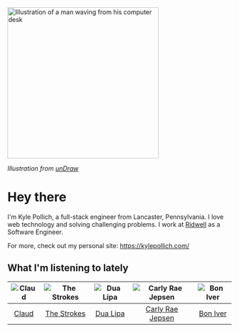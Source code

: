 <img src="https://user-images.githubusercontent.com/6766512/87306713-6f79d900-c4e6-11ea-989a-3242cbfc50c2.png" alt="Illustration of a man waving from his computer desk" height="340" />

_Illustration from [unDraw](https://undraw.co/)_

# Hey there

I'm Kyle Pollich, a full-stack engineer from Lancaster, Pennsylvania. I love web technology and solving challenging problems.
I work at [Ridwell](https://www.ridwell.com/) as a Software Engineer.

For more, check out my personal site: https://kylepollich.com/

## What I'm listening to lately

<!-- begin artists -->
  |![Claud](https://i.scdn.co/image/167451fec85f6dba0583af4890a2feb5652b16f5)|![The Strokes](https://i.scdn.co/image/ab6761610000f17864d74f5985cb66b2f7b60e93)|![Dua Lipa](https://i.scdn.co/image/12c917fb893e9c2c37b37f093b30c024e7a76dd5)|![Carly Rae Jepsen](https://i.scdn.co/image/75bb29e9852e14d6e8495950a7d20b7715a919c5)|![Bon Iver](https://i.scdn.co/image/9258bf0ae0348dc7e2b1279507d2bf597c146bc4)|
  |:---:|:---:|:---:|:---:|:---:|
  |[Claud](https://open.spotify.com/artist/5MaQlvNGOaTj39apHsXVq1)|[The Strokes](https://open.spotify.com/artist/0epOFNiUfyON9EYx7Tpr6V)|[Dua Lipa](https://open.spotify.com/artist/6M2wZ9GZgrQXHCFfjv46we)|[Carly Rae Jepsen](https://open.spotify.com/artist/6sFIWsNpZYqfjUpaCgueju)|[Bon Iver](https://open.spotify.com/artist/4LEiUm1SRbFMgfqnQTwUbQ)|
<!-- end artists -->
